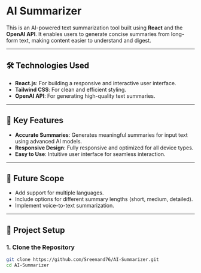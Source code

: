 # AI Summarizer

This is an AI-powered text summarization tool built using **React** and the **OpenAI API**. It enables users to generate concise summaries from long-form text, making content easier to understand and digest.

---

## 🛠️ Technologies Used

- **React.js**: For building a responsive and interactive user interface.
- **Tailwind CSS**: For clean and efficient styling.
- **OpenAI API**: For generating high-quality text summaries.

---

## 🎯 Key Features

- **Accurate Summaries**: Generates meaningful summaries for input text using advanced AI models.
- **Responsive Design**: Fully responsive and optimized for all device types.
- **Easy to Use**: Intuitive user interface for seamless interaction.

---

## 🔮 Future Scope

- Add support for multiple languages.
- Include options for different summary lengths (short, medium, detailed).
- Implement voice-to-text summarization.

---

## 📂 Project Setup

### **1. Clone the Repository**
```bash
git clone https://github.com/Sreenand76/AI-Summarizer.git
cd AI-Summarizer


 
